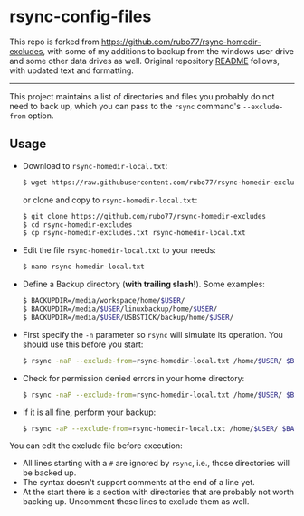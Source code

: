 # rsync-config-files

This repo is forked from <https://github.com/rubo77/rsync-homedir-excludes>, with some of my additions to backup from the windows user drive and some other data drives as well. Original repository [README](https://github.com/rubo77/rsync-homedir-excludes/blob/master/README.md) follows, with updated text and formatting.

***

This project maintains a list of directories and files you probably do not need to back up, which you can pass to the `rsync` command's `--exclude-from` option.

## Usage

- Download to `rsync-homedir-local.txt`:

  ```sh
  $ wget https://raw.githubusercontent.com/rubo77/rsync-homedir-excludes/master/rsync-homedir-excludes.txt -O rsync-homedir-local.txt
  ```

  or clone and copy to `rsync-homedir-local.txt`:

   ```sh
  $ git clone https://github.com/rubo77/rsync-homedir-excludes
  $ cd rsync-homedir-excludes
  $ cp rsync-homedir-excludes.txt rsync-homedir-local.txt
   ```

- Edit the file `rsync-homedir-local.txt` to your needs:

  ```sh
  $ nano rsync-homedir-local.txt
  ```

- Define a Backup directory (__with trailing slash!__). Some examples:

  ```sh
  $ BACKUPDIR=/media/workspace/home/$USER/
  $ BACKUPDIR=/media/$USER/linuxbackup/home/$USER/
  $ BACKUPDIR=/media/$USER/USBSTICK/backup/home/$USER/
  ```

- First specify the `-n` parameter so `rsync` will simulate its operation. You should use this before you start:

  ```sh
  $ rsync -naP --exclude-from=rsync-homedir-local.txt /home/$USER/ $BACKUPDIR
  ```

- Check for permission denied errors in your home directory:

  ```sh
  $ rsync -naP --exclude-from=rsync-homedir-local.txt /home/$USER/ $BACKUPDIR | grep denied
  ```

- If it is all fine, perform your backup:

  ```sh
  $ rsync -aP --exclude-from=rsync-homedir-local.txt /home/$USER/ $BACKUPDIR
  ```

You can edit the exclude file before execution:

- All lines starting with a `#` are ignored by `rsync`, i.e., those directories will be backed up.
- The syntax doesn't support comments at the end of a line yet.
- At the start there is a section with directories that are probably not worth backing up. Uncomment those lines to exclude them as well.
